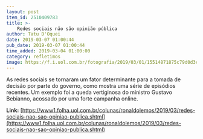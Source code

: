 ```yaml
---
layout: post
item_id: 2510409783
title: >-
    Redes sociais não são opinião pública
author: Tatu D'Oquei
date: 2019-03-07 01:00:44
pub_date: 2019-03-07 01:00:44
time_added: 2019-03-04 01:00:00
category: refletimos
image: https://f.i.uol.com.br/fotografia/2019/03/01/15514871875c79d0d3e759e_1551487187_3x2_rt.jpg
---
```


As redes sociais se tornaram um fator determinante para a tomada de decisão por parte do governo, como mostra uma série de episódios recentes. Um exemplo foi a queda vertiginosa do ministro Gustavo Bebianno, acossado por uma forte campanha online.

**Link:** [https://www1.folha.uol.com.br/colunas/ronaldolemos/2019/03/redes-sociais-nao-sao-opiniao-publica.shtml](https://www1.folha.uol.com.br/colunas/ronaldolemos/2019/03/redes-sociais-nao-sao-opiniao-publica.shtml)

